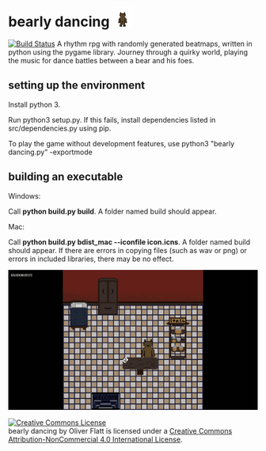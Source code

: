 # bearly dancing ![](https://github.com/oflatt/portfolio-gifs/blob/master/beardance.gif)
[![Build Status](https://travis-ci.com/oflatt/bearlydancing.svg?branch=master)](https://travis-ci.com/oflatt/bearlydancing)
A rhythm rpg with randomly generated beatmaps, written in python using the pygame library. Journey through a quirky world, playing the music for dance battles between a bear and his foes.

## setting up the environment

Install python 3.


Run python3 setup.py. If this fails, install dependencies listed in src/dependencies.py using pip.


To play the game without development features, use python3 "bearly dancing.py" -exportmode

## building an executable

Windows:

Call **python build.py build**.
A folder named build should appear.

Mac:

Call **python build.py bdist_mac --iconfile icon.icns**.
A folder named build should appear. If there are errors in copying files (such as wav or png) or errors in included libraries, there may be no effect.



![](https://github.com/oflatt/portfolio-gifs/blob/master/bearly-dancing-demo.gif)


<a rel="license" href="http://creativecommons.org/licenses/by-nc/4.0/"><img alt="Creative Commons License" style="border-width:0" src="https://i.creativecommons.org/l/by-nc/4.0/88x31.png" /></a><br /><span xmlns:dct="http://purl.org/dc/terms/" property="dct:title">bearly dancing</span> by <span xmlns:cc="http://creativecommons.org/ns#" property="cc:attributionName">Oliver Flatt</span> is licensed under a <a rel="license" href="http://creativecommons.org/licenses/by-nc/4.0/">Creative Commons Attribution-NonCommercial 4.0 International License</a>.

